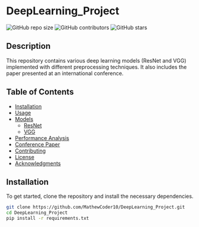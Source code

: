 # DeepLearning_Project

![GitHub repo size](https://img.shields.io/github/repo-size/MathewCoder10/DeepLearning_Project)
![GitHub contributors](https://img.shields.io/github/contributors/MathewCoder10/DeepLearning_Project)
![GitHub stars](https://img.shields.io/github/stars/MathewCoder10/DeepLearning_Project?style=social)

## Description
This repository contains various deep learning models (ResNet and VGG) implemented with different preprocessing techniques. It also includes the paper presented at an international conference.

## Table of Contents
- [Installation](#installation)
- [Usage](#usage)
- [Models](#models)
  - [ResNet](#resnet)
  - [VGG](#vgg)
- [Performance Analysis](#performance-analysis)
- [Conference Paper](#conference-paper)
- [Contributing](#contributing)
- [License](#license)
- [Acknowledgments](#acknowledgments)

## Installation
To get started, clone the repository and install the necessary dependencies.

```bash
git clone https://github.com/MathewCoder10/DeepLearning_Project.git
cd DeepLearning_Project
pip install -r requirements.txt
